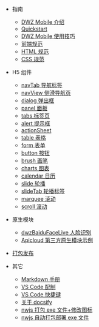 - 指南

  - [DWZ Mobile 介绍](README.md)
  - [Quickstart](doc/Quickstart.md)
  - [DWZ Mobile 使用技巧](doc/h5/dwz_manual.md)
  - [前端规范](doc/h5/specification/web_specification.md)
  - [HTML 规范](doc/h5/specification/HTML.md)
  - [CSS 规范](doc/h5/specification/CSS.md)

- H5 组件

  - [navTab 导航标签](doc/h5/widget/navTab.md)
  - [navView 侧滑导航页](doc/h5/widget/navView.md)
  - [dialog 弹出框](doc/h5/widget/dialog.md)
  - [panel 面板](doc/h5/widget/panel.md)
  - [tabs 标签页](doc/h5/widget/tabs.md)
  - [alert 提示框](doc/h5/widget/alert.md)
  - [actionSheet](doc/h5/widget/actionSheet.md)
  - [table 表格](doc/h5/widget/table.md)
  - [form 表单](doc/h5/widget/form.md)
  - [button 按钮](doc/h5/widget/button.md)
  - [brush 画笔](doc/h5/widget/brush.md)
  - [charts 图表](doc/h5/widget/charts.md)
  - [calendar 日历](doc/h5/widget/calendar.md)
  - [slide 轮播](doc/h5/widget/slide.md)
  - [slideTab 轮播标签](doc/h5/widget/slideTab.md)
  - [marquee 滚动](doc/h5/widget/marquee.md)
  - [scroll 滚动](doc/h5/widget/scroll.md)

  <!-- - [组件设计](doc/h5/widget/widget.md) -->

- 原生模块

  - [dwzBaiduFaceLive 人脸识别](doc/apicloud/dwzBaiduFaceLive.md)
  - [Apicloud 第三方原生模块示例](doc/apicloud/OtherModule.md)

- [打包发布](doc/apicloud/package.md)

- 其它

  - [Markdown 手册](doc/other/markdown.md)
  - [VS Code 配制](doc/vscode/settings.md)
  - [VS Code 快捷键](doc/vscode/keyboard.md)
  - [关于 docsify](doc/other/docsify.md)
  - [nwjs 打包 exe 文件+修改图标](doc/nwjs/usage.md)
  - [nwjs 自动打包部署 exe 文件](doc/nwjs/package.md)
  <!-- - [案例视频展示](doc/video/ppt.md) -->
